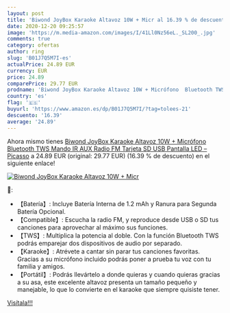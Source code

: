 ```yaml
---
layout: post
title: 'Biwond JoyBox Karaoke Altavoz 10W + Micr al 16.39 % de descuento'
date: 2020-12-20 09:25:57
image: 'https://m.media-amazon.com/images/I/41Ll0Nz56eL._SL200_.jpg'
comments: true
category: ofertas
author: ring
slug: 'B01J7Q5M7I-es'
actualPrice: 24.89 EUR
currency: EUR
price: 24.89
comparePrice: 29.77 EUR
prodname: 'Biwond JoyBox Karaoke Altavoz 10W + Micrófono  Bluetooth TWS  Mando IR AUX  Radio FM  Tarjeta SD  USB  Pantalla LED  – Picasso'
country: 'es'
flag: '🇪🇸'
buyurl: 'https://www.amazon.es/dp/B01J7Q5M7I/?tag=tolees-21'
descuento: '16.39'
average: '24.89'
---
```


Ahora mismo tienes [Biwond JoyBox Karaoke Altavoz 10W + Micrófono  Bluetooth TWS  Mando IR AUX  Radio FM  Tarjeta SD  USB  Pantalla LED  – Picasso](https://www.amazon.es/dp/B01J7Q5M7I/?tag=tolees-21) a 24.89 EUR (original: 29.77 EUR) (16.39 %  de descuento) en el siguiente enlace!

[![Biwond JoyBox Karaoke Altavoz 10W + Micr](https://m.media-amazon.com/images/I/41Ll0Nz56eL._SL200_.jpg)](https://www.amazon.es/dp/B01J7Q5M7I/?tag=tolees-21)

🔎:

- 【Batería】: Incluye Batería Interna de 1.2 mAh y Ranura para Segunda Batería Opcional.
- 【Compatible】: Escucha la radio FM, y reproduce desde USB o SD tus canciones para aprovechar al máximo sus funciones.
- 【TWS】: Multiplica la potencia al doble. Con la función Bluetooth TWS podrás emparejar dos dispositivos de audio por separado.
- 【Karaoke】: Atrévete a cantar sin parar tus canciones favoritas. Gracias a su micrófono incluido podrás poner a prueba tu voz con tu familia y amigos.
- 【Portátil】: Podrás llevártelo a donde quieras y cuando quieras gracias a su asa, este excelente altavoz presenta un tamaño pequeño y manejable, lo que lo convierte en el karaoke que siempre quisiste tener.

[Visítala!!!](https://www.amazon.es/dp/B01J7Q5M7I/?tag=tolees-21)
